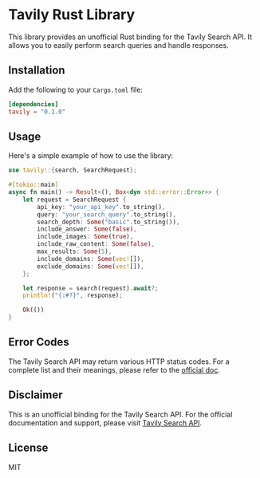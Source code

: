 # Tavily Rust Library

This library provides an unofficial Rust binding for the Tavily Search API. It allows you to easily perform search queries and handle responses.

## Installation

Add the following to your `Cargo.toml` file:

```toml
[dependencies]
tavily = "0.1.0"
```

## Usage

Here's a simple example of how to use the library:

```rust
use tavily::{search, SearchRequest};

#[tokio::main]
async fn main() -> Result<(), Box<dyn std::error::Error>> {
    let request = SearchRequest {
        api_key: "your_api_key".to_string(),
        query: "your_search_query".to_string(),
        search_depth: Some("basic".to_string()),
        include_answer: Some(false),
        include_images: Some(true),
        include_raw_content: Some(false),
        max_results: Some(5),
        include_domains: Some(vec![]),
        exclude_domains: Some(vec![]),
    };

    let response = search(request).await?;
    println!("{:#?}", response);

    Ok(())
}
```

## Error Codes

The Tavily Search API may return various HTTP status codes. For a complete list and their meanings, please refer to the [official doc](https://docs.tavily.com/docs/tavily-api/rest_api#error-codes).

## Disclaimer

This is an unofficial binding for the Tavily Search API. For the official documentation and support, please visit [Tavily Search API](https://tavily.com).

## License

MIT

